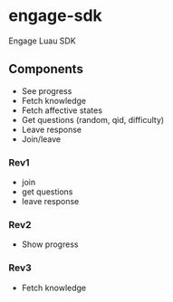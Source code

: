# engage-sdk
Engage Luau SDK

## Components
* See progress
* Fetch knowledge
* Fetch affective states
* Get questions (random, qid, difficulty)
* Leave response
* Join/leave

### Rev1
* join
* get questions
* leave response

### Rev2
* Show progress

### Rev3
* Fetch knowledge